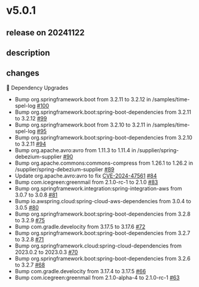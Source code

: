 # v5.0.1

## release on 20241122

## description

## changes

🔨 Dependency Upgrades

* Bump org.springframework.boot from 3.2.11 to 3.2.12 in /samples/time-spel-log <a href="https://github.com/spring-cloud/spring-functions-catalog/pull/100" data-hovercard-type="pull_request" data-hovercard-url="/spring-cloud/spring-functions-catalog/pull/100/hovercard">#100</a>
* Bump org.springframework.boot:spring-boot-dependencies from 3.2.11 to 3.2.12 <a href="https://github.com/spring-cloud/spring-functions-catalog/pull/99" data-hovercard-type="pull_request" data-hovercard-url="/spring-cloud/spring-functions-catalog/pull/99/hovercard">#99</a>
* Bump org.springframework.boot from 3.2.10 to 3.2.11 in /samples/time-spel-log <a href="https://github.com/spring-cloud/spring-functions-catalog/pull/95" data-hovercard-type="pull_request" data-hovercard-url="/spring-cloud/spring-functions-catalog/pull/95/hovercard">#95</a>
* Bump org.springframework.boot:spring-boot-dependencies from 3.2.10 to 3.2.11 <a href="https://github.com/spring-cloud/spring-functions-catalog/pull/94" data-hovercard-type="pull_request" data-hovercard-url="/spring-cloud/spring-functions-catalog/pull/94/hovercard">#94</a>
* Bump org.apache.avro:avro from 1.11.3 to 1.11.4 in /supplier/spring-debezium-supplier <a href="https://github.com/spring-cloud/spring-functions-catalog/pull/90" data-hovercard-type="pull_request" data-hovercard-url="/spring-cloud/spring-functions-catalog/pull/90/hovercard">#90</a>
* Bump org.apache.commons:commons-compress from 1.26.1 to 1.26.2 in /supplier/spring-debezium-supplier <a href="https://github.com/spring-cloud/spring-functions-catalog/pull/89" data-hovercard-type="pull_request" data-hovercard-url="/spring-cloud/spring-functions-catalog/pull/89/hovercard">#89</a>
* Update org.apache.avro:avro to fix <a title="CVE-2024-47561" data-hovercard-type="advisory" data-hovercard-url="/advisories/GHSA-r7pg-v2c8-mfg3/hovercard" href="https://github.com/advisories/GHSA-r7pg-v2c8-mfg3">CVE-2024-47561</a> <a href="https://github.com/spring-cloud/spring-functions-catalog/issues/84" data-hovercard-type="issue" data-hovercard-url="/spring-cloud/spring-functions-catalog/issues/84/hovercard">#84</a>
* Bump com.icegreen:greenmail from 2.1.0-rc-1 to 2.1.0 <a href="https://github.com/spring-cloud/spring-functions-catalog/pull/83" data-hovercard-type="pull_request" data-hovercard-url="/spring-cloud/spring-functions-catalog/pull/83/hovercard">#83</a>
* Bump org.springframework.integration:spring-integration-aws from 3.0.7 to 3.0.8 <a href="https://github.com/spring-cloud/spring-functions-catalog/pull/81" data-hovercard-type="pull_request" data-hovercard-url="/spring-cloud/spring-functions-catalog/pull/81/hovercard">#81</a>
* Bump io.awspring.cloud:spring-cloud-aws-dependencies from 3.0.4 to 3.0.5 <a href="https://github.com/spring-cloud/spring-functions-catalog/pull/80" data-hovercard-type="pull_request" data-hovercard-url="/spring-cloud/spring-functions-catalog/pull/80/hovercard">#80</a>
* Bump org.springframework.boot:spring-boot-dependencies from 3.2.8 to 3.2.9 <a href="https://github.com/spring-cloud/spring-functions-catalog/pull/75" data-hovercard-type="pull_request" data-hovercard-url="/spring-cloud/spring-functions-catalog/pull/75/hovercard">#75</a>
* Bump com.gradle.develocity from 3.17.5 to 3.17.6 <a href="https://github.com/spring-cloud/spring-functions-catalog/pull/72" data-hovercard-type="pull_request" data-hovercard-url="/spring-cloud/spring-functions-catalog/pull/72/hovercard">#72</a>
* Bump org.springframework.boot:spring-boot-dependencies from 3.2.7 to 3.2.8 <a href="https://github.com/spring-cloud/spring-functions-catalog/pull/71" data-hovercard-type="pull_request" data-hovercard-url="/spring-cloud/spring-functions-catalog/pull/71/hovercard">#71</a>
* Bump org.springframework.cloud:spring-cloud-dependencies from 2023.0.2 to 2023.0.3 <a href="https://github.com/spring-cloud/spring-functions-catalog/pull/70" data-hovercard-type="pull_request" data-hovercard-url="/spring-cloud/spring-functions-catalog/pull/70/hovercard">#70</a>
* Bump org.springframework.boot:spring-boot-dependencies from 3.2.6 to 3.2.7 <a href="https://github.com/spring-cloud/spring-functions-catalog/pull/68" data-hovercard-type="pull_request" data-hovercard-url="/spring-cloud/spring-functions-catalog/pull/68/hovercard">#68</a>
* Bump com.gradle.develocity from 3.17.4 to 3.17.5 <a href="https://github.com/spring-cloud/spring-functions-catalog/pull/66" data-hovercard-type="pull_request" data-hovercard-url="/spring-cloud/spring-functions-catalog/pull/66/hovercard">#66</a>
* Bump com.icegreen:greenmail from 2.1.0-alpha-4 to 2.1.0-rc-1 <a href="https://github.com/spring-cloud/spring-functions-catalog/pull/63" data-hovercard-type="pull_request" data-hovercard-url="/spring-cloud/spring-functions-catalog/pull/63/hovercard">#63</a>

